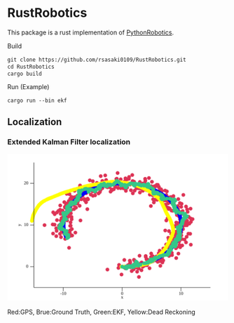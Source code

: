 RustRobotics
====

This package is a rust implementation of [PythonRobotics](https://github.com/AtsushiSakai/PythonRobotics).

Build
```
git clone https://github.com/rsasaki0109/RustRobotics.git
cd RustRobotics
cargo build
```

Run (Example)
```
cargo run --bin ekf
```

## Localization
### Extended Kalman Filter localization
<img src="./img/ekf.svg" width="640px">   

Red:GPS, Brue:Ground Truth, Green:EKF, Yellow:Dead Reckoning
